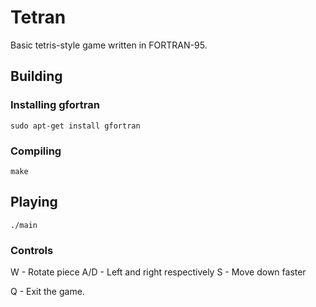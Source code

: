 # Tetran
Basic tetris-style game written in FORTRAN-95.

## Building
### Installing gfortran
`sudo apt-get install gfortran`


### Compiling
`make`

## Playing
`./main`


### Controls
W - Rotate piece
A/D - Left and right respectively
S - Move down faster

Q - Exit the game.

